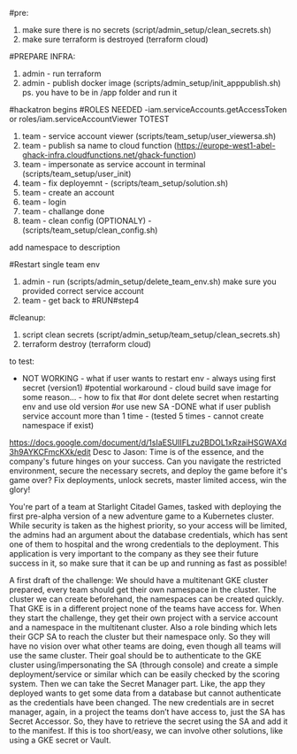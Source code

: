 #pre:
1. make sure there is no secrets (script/admin_setup/clean_secrets.sh)
2. make sure terraform is destroyed (terraform cloud)

#PREPARE INFRA:
1. admin - run terraform
2. admin - publish docker image (scripts/admin_setup/init_apppublish.sh) ps. you have to be in /app folder and run it

#hackatron begins
#ROLES NEEDED
-iam.serviceAccounts.getAccessToken or roles/iam.serviceAccountViewer TOTEST
1. team - service account viewer (scripts/team_setup/user_viewersa.sh)
2. team - publish sa name to cloud function (https://europe-west1-abel-ghack-infra.cloudfunctions.net/ghack-function)
3. team - impersonate as service account in terminal (scripts/team_setup/user_init)
4. team - fix deployemnt - (scripts/team_setup/solution.sh)
5. team - create an account
6. team - login
7. team - challange done
8. team - clean config (OPTIONALY) - (scripts/team_setup/clean_config.sh)

add namespace to description

#Restart single team env
1. admin - run (scripts/admin_setup/delete_team_env.sh) make sure you provided correct service account
2. team - get back to #RUN#step4

#cleanup:
1. script clean secrets (script/admin_setup/team_setup/clean_secrets.sh)
2. terraform destroy (terraform cloud)


to test:
- NOT WORKING - what if user wants to restart env  - always using first secret (version1)
#potential workaround - cloud build save image for some reason... - how to fix that
#or dont delete secret when restarting env and use old version
#or use new SA
-DONE what if user publish service account more than 1 time - (tested 5 times - cannot create namespace if exist)

https://docs.google.com/document/d/1sIaESUIIFLzu2BDOL1xRzaiHSGWAXd3h9AYKCFmcKXk/edit
Desc to Jason:
Time is of the essence, and the company's future hinges on your success. Can you navigate the restricted environment, secure the necessary secrets, and deploy the game before it's game over? Fix deployments, unlock secrets, master limited access, win the glory!

You're part of a team at Starlight Citadel Games, tasked with deploying the first pre-alpha version of a new adventure game to a Kubernetes cluster. While security is taken as the highest priority, so your access will be limited, the admins had an argument about the database credentials, which has sent one of them to hospital and the wrong credentials to the deployment. This application is very important to the company as they see their future success in it, so make sure that it can be up and running as fast as possible!

A first draft of the challenge:
We should have a multitenant GKE cluster prepared, every team should get their own namespace in the cluster. The cluster we can create beforehand, the namespaces can be created quickly. That GKE is in a different project none of the teams have access for.
When they start the challenge, they get their own project with a service account and a namespace in the multitenant cluster. Also a role binding which lets their GCP SA to reach the cluster but their namespace only. So they will have no vision over what other teams are doing, even though all teams will use the same cluster.
Their goal should be to authenticate to the GKE cluster using/impersonating the SA (through console) and create a simple deployment/service or similar which can be easily checked by the scoring system.
Then we can take the Secret Manager part. Like, the app they deployed wants to get some data from a database but cannot authenticate as the credentials have been changed. The new credentials are in secret manager, again, in a project the teams don’t have access to, just the SA has Secret Accessor. 
So, they have to retrieve the secret using the SA and add it to the manifest. If this is too short/easy, we can involve other solutions, like using a GKE secret or Vault.
